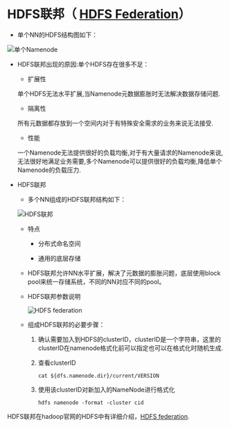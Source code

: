 # HDFS联邦（ [HDFS Federation][1]）

- 单个NN的HDFS结构图如下：

![单个Namenode][2]

- HDFS联邦出现的原因:单个HDFS存在很多不足：

    - 扩展性
    
    单个HDFS无法水平扩展,当Namenode元数据膨胀时无法解决数据存储问题.

    - 隔离性

    所有元数据都存放到一个空间内对于有特殊安全需求的业务来说无法接受.

    - 性能

    一个Namenode无法提供很好的负载均衡,对于有大量请求的Namenode来说,无法很好地满足业务需要,多个Namenode可以提供很好的负载均衡,降低单个Namenode的负载压力.



- HDFS联邦

    - 多个NN组成的HDFS联邦结构如下：

    ![HDFS联邦][3]

    - 特点
    
        - 分布式命名空间

        - 通用的底层存储

    - HDFS联邦允许NN水平扩展，解决了元数据的膨胀问题，底层使用block pool来统一存储系统，不同的NN对应不同的pool。

    - HDFS联邦参数说明

        ![HDFS federation][4]

    - 组成HDFS联邦的必要步骤：

        1. 确认需要加入到HDFS的clusterID，clusterID是一个字符串，这里的clusterID在namenode格式化前可以指定也可以在格式化时随机生成.

        2. 查看clusterID
            ```
            cat ${dfs.namenode.dir}/current/VERSION
            ```
        3. 使用该clusterID对新加入的NameNode进行格式化
            ```
            hdfs namenode -format -cluster cid
            ```

HDFS联邦在hadoop官网的HDFS中有详细介绍，[HDFS federation][1].


[1]: http://hadoop.apache.org/docs/stable/hadoop-project-dist/hadoop-hdfs/Federation.html
[2]: https://github.com/jiaoqiyuan/163-bigdate-note/raw/master/%E6%95%B0%E6%8D%AE%E5%AD%98%E5%82%A8%EF%BC%9AHDFS/img/HDFS%E5%8D%95%E8%8A%82%E7%82%B9%E6%9E%B6%E6%9E%84.gif
[3]: https://github.com/jiaoqiyuan/163-bigdate-note/raw/master/%E6%95%B0%E6%8D%AE%E5%AD%98%E5%82%A8%EF%BC%9AHDFS/img/HDFS%E8%81%94%E9%82%A6%E6%9E%B6%E6%9E%84.gif
[4]: https://github.com/jiaoqiyuan/163-bigdate-note/blob/master/%E6%95%B0%E6%8D%AE%E5%AD%98%E5%82%A8%EF%BC%9AHDFS/img/HDFS%E8%81%94%E9%82%A6%E5%8F%82%E6%95%B0%E8%AF%B4%E6%98%8E.png
